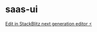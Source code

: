 # saas-ui

[Edit in StackBlitz next generation editor ⚡️](https://stackblitz.com/~/github.com/Ahmedzubair1234/saas-ui)